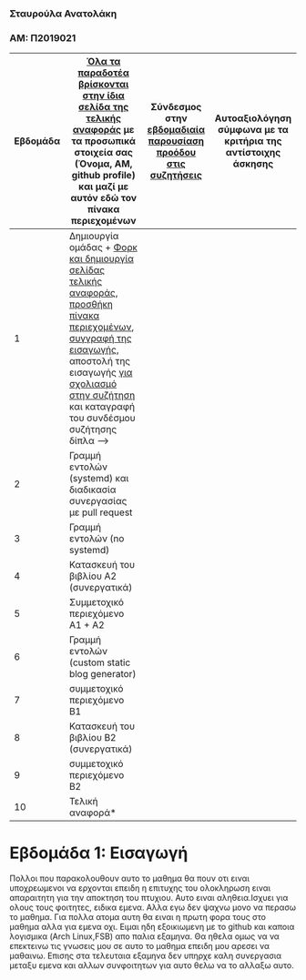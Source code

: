 ### Σταυρούλα Ανατολάκη
### ΑΜ: Π2019021


| Εβδομάδα | [Όλα τα παραδοτέα βρίσκονται στην ίδια σελίδα της τελικής αναφοράς](https://courses-ionio.github.io/help/deliverables/) με τα προσωπικά στοιχεία σας (Όνομα, ΑΜ, github profile) και μαζί με αυτόν εδώ τον πίνακα περιεχομένων | Σύνδεσμος στην [εβδομαδιαία παρουσίαση προόδου στις συζητήσεις](https://github.com/courses-ionio/help/discussions/categories/show-and-tell) | Αυτοαξιολόγηση σύμφωνα με τα κριτήρια της αντίστοιχης άσκησης |
| --- | --- | --- | --- |
| 1 | Δημιουργία ομάδας + [Φορκ και δημιουργία σελίδας τελικής αναφοράς](https://courses-ionio.github.io/help/guide/), [προσθήκη πίνακα περιεχομένων](https://raw.githubusercontent.com/courses-ionio/sw/master/README.md), [συγγραφή της εισαγωγής](https://courses-ionio.github.io/help/intro/), αποστολή της εισαγωγής [για σχολιασμό στην συζήτηση](https://github.com/courses-ionio/help/discussions/categories/show-and-tell) και καταγραφή του συνδέσμου συζήτησης δίπλα --> | | |
| 2 | Γραμμή εντολών (systemd) και διαδικασία συνεργασίας με pull request | | |
| 3 | Γραμμή εντολών (no systemd) | | |
| 4 | Κατασκευή του βιβλίου Α2 (συνεργατικά) | | |
| 5 | Συμμετοχικό περιεχόμενο A1 + A2 | | |
| 6 | Γραμμή εντολών (custom static blog generator) | | |
| 7 | συμμετοχικό περιεχόμενο B1 | | |
| 8 | Κατασκευή του βιβλίου Β2 (συνεργατικά) | | |
| 9 | συμμετοχικό περιεχόμενο B2 | | |
| 10 | Τελική αναφορά* | | |

# Εβδομάδα 1: Εισαγωγή
Πολλοι που παρακολουθουν αυτο το μαθημα θα πουν οτι ειναι υποχρεωμενοι να ερχονται επειδη η επιτυχης του ολοκληρωση ειναι απαραιτητη για την αποκτηση του πτυχιου. Αυτο ειναι αληθεια.Ισχυει για ολους τους φοιτητες, ειδικα εμενα. Αλλα εγω δεν ψαχνω μονο να περασω το μαθημα. Για πολλα ατομα αυτη θα ειναι η πρωτη φορα τους στο μαθημα αλλα για εμενα οχι. Ειμαι ηδη εξοικιωμενη με το github και καποια λογισμικα (Arch Linux,FSB) απο παλια εξαμηνα. Θα ηθελα ομως να να επεκτεινω τις γνωσεις μου σε αυτο το μαθημα επειδη μου αρεσει να μαθαινω. Επισης στα τελευταια εξαμηνα δεν υπηρχε καλη συνεργασια μεταξυ εμενα και αλλων συνφοιτητων για αυτο θελω να το αλλαξω αυτο. 